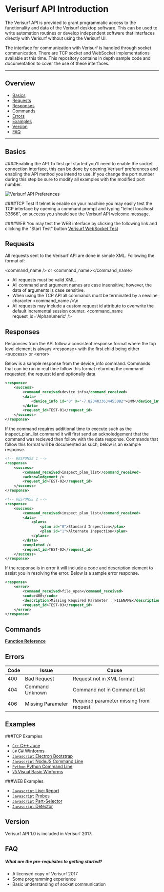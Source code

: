 # Verisurf API Introduction

The Verisurf API is provided to grant programmatic access to the functionality and data of the Verisurf desktop software.  This can be used to write automation routines or develop independent software that interfaces directly with Verisurf without using the Verisurf UI.

The interface for communication with Verisurf is handled through socket communication.  There are TCP socket and WebSocket implementations available at this time.  This repository contains in depth sample code and documentation to cover the use of these interfaces.

***

## Overview
* [Basics](#basics)
* [Requests](#requests)
* [Responses](#responses)
* [Commands](#commands)
* [Errors](#errors)
* [Examples](#examples)
* [Version](#version)
* [FAQ](#faq)

***

## <a name="basics">Basics</a>
####Enabling the API
To first get started you'll need to enable the socket connection interface, this can be done by opening Verisurf preferences and enabling the API method you intend to use.  If you change the port number during this step be sure to modify all examples with the modified port number.

![Verisurf API Preferences](https://github.com/verisurf/verisurf-api/blob/master/documentation/images/api-enabled.png)

####TCP Test
If telnet is enable on your machine you may easily test the TCP interface by opening a command prompt and typing "telnet localhost 33666", on success you should see the Verisurf API welcome message.

####WEB
You may test the WEB interface by clicking the following link and clicking the "Start Test" button [Verisurf WebSocket Test](http://sdk.verisurf.com/connection-test)

## <a name="requests">Requests</a>
All requests sent to the Verisurf API are done in simple XML. Following the format of:

&lt;command_name /&gt; or &lt;command_name&gt;&lt;/command_name&gt;

* All requests must be valid XML. 
* All command and argument names are case insensitive; however, the data of arguments is case sensitive.
* When using the TCP API all commands must be terminated by a newline character &lt;command_name /&gt;\n
* All requests may include a custom request id attribute to overwrite the default incremental session counter. &lt;command_name request_id='Alphanumeric' /&gt;

## <a name="responses">Responses</a>
Responses from the API follow a consistent response format where the top level element is always &lt;response&gt; with the first child being either &lt;success&gt; or &lt;error&gt;

Below is a sample response from the device_info command.  Commands that can be run in real time follow this format returning the command requested, the request id and optionally data.

```xml
<response>
	<success>
		<command_received>device_info</command_received>
		<data>
			<device_info id="0" X="-7.8234033634455082">CMM</device_info>
		</data>
		<request_id>TEST-01</request_id>
	</success>
</response>
```

If the command requires additional time to execute such as the inspect_plan_list command it will first send an acknoledgement that the command was recieved then follow with the data response.  Commands that follow this format will be documented as such, below is an example response.

```xml
<!-- RESPONSE 1 -->
<response>
	<success>
		<command_received>inspect_plan_list</command_received>
		<acknowledgement />
		<request_id>TEST-02</request_id>
	</success>
</response>

<!-- RESPONSE 2 -->
<response>
	<success>
		<command_received>inspect_plan_list</command_received>
		<data>
			<plans>
				<plan id="0">Standard Inspection</plan>
				<plan id="1">Alternate Inspection</plan>
			</plans>
		</data>
		<completed />
		<request_id>TEST-02</request_id>
	</success>
</response>
```

If the response is in error it will include a code and description element to assist you in resolving the error.  Below is a sample error response.

```xml
<response>
	<error>
		<command_received>file_open</command_received>
		<code>406</code>
		<description>Missing Required Parameter : FILENAME</description>
		<request_id>TEST-03</request_id>
	</error>
</response>
```

## <a name="commands">Commands</a>
**[Function Reference](https://github.com/verisurf/verisurf-api/blob/master/documentation/README.md)**

## <a name="errors">Errors</a>
| Code | Issue | Cause |
|------|-------|------------|
| 400 | Bad Request | Request not in XML format |
| 404 | Command Unknown | Command not in Command List |
| 406 | Missing Parameter | Required parameter missing from request |

## <a name="examples">Examples</a>
###TCP Examples
* [<code>C++</code> C++ Juce](https://github.com/verisurf/verisurf-api/tree/master/tcp-examples/C++)
* [<code>C#</code> C# Winforms](https://github.com/verisurf/verisurf-api/tree/master/tcp-examples/CSharp)
* [<code>Javascript</code> Electron Bootstrap](https://github.com/verisurf/verisurf-api/tree/master/tcp-examples/Electron)
* [<code>Javascript</code> NodeJS Command Line](https://github.com/verisurf/verisurf-api/tree/master/tcp-examples/NodeJS)
* [<code>Python</code> Python Command Line](https://github.com/verisurf/verisurf-api/tree/master/tcp-examples/Python)
* [<code>VB</code> Visual Basic Winforms](https://github.com/verisurf/verisurf-api/tree/master/tcp-examples/VisualBasic)

###WEB Examples
* [<code>Javascript</code> Live-Report](https://github.com/verisurf/verisurf-api/tree/master/web-examples/Live-Report)
* [<code>Javascript</code> Probes](https://github.com/verisurf/verisurf-api/tree/master/web-examples/Probes)
* [<code>Javascript</code> Part-Selector](https://github.com/verisurf/verisurf-api/tree/master/web-examples/Part-Selector)
* [<code>Javascript</code> Detector](https://github.com/verisurf/verisurf-api/tree/master/web-examples/Detector)

## <a name="version">Version</a>
Verisurf API 1.0 is included in Verisurf 2017.

## <a name="faq">FAQ</a>
##### What are the pre-requisites to getting started?
* A licensed copy of Verisurf 2017
* Some programming experience
* Basic understanding of socket communication

